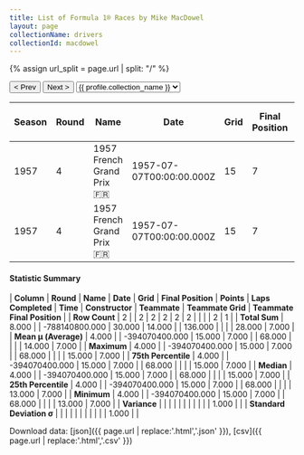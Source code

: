 ```yaml
---
title: List of Formula 1® Races by Mike MacDowel
layout: page
collectionName: drivers
collectionId: macdowel
---
```


{% assign url_split = page.url | split: "/" %}
<div id="collection-navigation">
<button onclick="selector.options[selector.selectedIndex-1].value && (window.location = selector.options[selector.selectedIndex-1].value);">&lt; Prev</button>
<button onclick="selector.options[selector.selectedIndex+1].value && (window.location = selector.options[selector.selectedIndex+1].value);">Next &gt;</button>
<select id="selector" onchange="this.options[this.selectedIndex].value && (window.location = this.options[this.selectedIndex].value);">
  {% for collectionId in site.data[page.collectionName].refs %}
    {% if collectionId == page.collectionId %}
      {% assign selected = "selected" %}
    {% else %}
      {% assign selected = "" %}
    {% endif %}
    {% assign profile = site.data[page.collectionName][collectionId].profile %}
    <option value="/f1/{{ page.collectionName }}/{{ collectionId }}/{{ url_split[4] }}" {{ selected }}>{{ profile.collection_name }}</option>
  {% endfor %}
</select>
</div>

| Season | Round | Name | Date | Grid | Final Position | Points | Laps Completed | Time | Constructor | Teammate | Teammate Grid | Teammate Final Position |
|--|--|--|--|--|--|--|--|--|--|--|--|--|
| 1957 | 4 | 1957 French Grand Prix 🇫🇷 | 1957-07-07T00:00:00.000Z | 15 | 7 | 0.0 | 68 |   | Cooper 🇬🇧 | [Jack Brabham 🇦🇺](/f1/drivers/jack_brabham) | 13 | R |
| 1957 | 4 | 1957 French Grand Prix 🇫🇷 | 1957-07-07T00:00:00.000Z | 15 | 7 | 0.0 | 68 |   | Cooper 🇬🇧 | [Jack Brabham 🇦🇺](/f1/drivers/jack_brabham) | 15 | 7 |

#### Statistic Summary

| **Column** | **Round** | **Name** | **Date** | **Grid** | **Final Position** | **Points** | **Laps Completed** | **Time** | **Constructor** | **Teammate** | **Teammate Grid** | **Teammate Final Position** |
| **Row Count** | 2 |  | 2 | 2 | 2 | 2 | 2 |  |  |  | 2 | 1 |
| **Total Sum** | 8.000 |  | -788140800.000 | 30.000 | 14.000 |  | 136.000 |  |  |  | 28.000 | 7.000 |
| **Mean μ (Average)** | 4.000 |  | -394070400.000 | 15.000 | 7.000 |  | 68.000 |  |  |  | 14.000 | 7.000 |
| **Maximum** | 4.000 |  | -394070400.000 | 15.000 | 7.000 |  | 68.000 |  |  |  | 15.000 | 7.000 |
| **75th Percentile** | 4.000 |  | -394070400.000 | 15.000 | 7.000 |  | 68.000 |  |  |  | 15.000 | 7.000 |
| **Median** | 4.000 |  | -394070400.000 | 15.000 | 7.000 |  | 68.000 |  |  |  | 15.000 | 7.000 |
| **25th Percentile** | 4.000 |  | -394070400.000 | 15.000 | 7.000 |  | 68.000 |  |  |  | 13.000 | 7.000 |
| **Minimum** | 4.000 |  | -394070400.000 | 15.000 | 7.000 |  | 68.000 |  |  |  | 13.000 | 7.000 |
| **Variance** |  |  |  |  |  |  |  |  |  |  | 1.000 |  |
| **Standard Deviation σ** |  |  |  |  |  |  |  |  |  |  | 1.000 |  |

Download data: [json]({{ page.url | replace:'.html','.json' }}), [csv]({{ page.url | replace:'.html','.csv' }})
